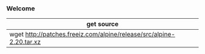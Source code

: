 ### Welcome 

get  source|
------------ |
wget http://patches.freeiz.com/alpine/release/src/alpine-2.20.tar.xz|
